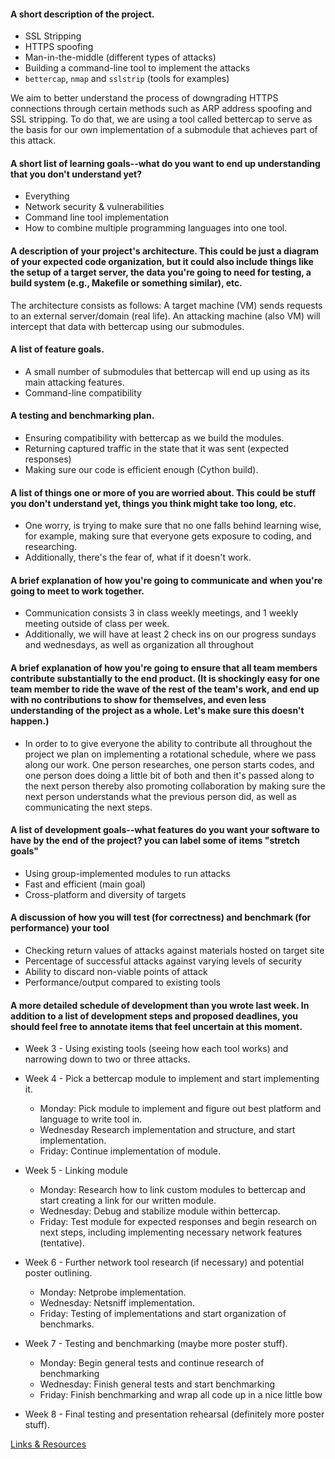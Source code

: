 
#### A short description of the project. 
- SSL Stripping
- HTTPS spoofing
- Man-in-the-middle (different types of attacks)
- Building a command-line tool to implement the attacks
- ```bettercap```, ```nmap``` and ```sslstrip``` (tools for examples)

We aim to better understand the process of downgrading HTTPS connections through certain methods such as ARP address spoofing and SSL stripping. To do that, we are using a tool called bettercap to serve as the basis for our own implementation of a submodule that achieves part of this attack.

#### A short list of learning goals--what do you want to end up understanding that you don't understand yet?
- Everything
- Network security & vulnerabilities
- Command line tool implementation
- How to combine multiple programming languages into one tool.

#### A description of your project's architecture. This could be just a diagram of your expected code organization, but it could also include things like the setup of a target server, the data you're going to need for testing, a build system (e.g., Makefile or something similar), etc.
The architecture consists as follows: A target machine (VM) sends requests to an external server/domain (real life). An attacking machine (also VM) will intercept that data with bettercap using our submodules.

#### A list of feature goals.
- A small number of submodules that bettercap will end up using as its main attacking features.
- Command-line compatibility

#### A testing and benchmarking plan.
- Ensuring compatibility with bettercap as we build the modules.
- Returning captured traffic in the state that it was sent (expected responses)
- Making sure our code is efficient enough (Cython build).

#### A list of things one or more of you are worried about. This could be stuff you don't understand yet, things you think might take too long, etc.
- One worry, is trying to make sure that no one falls behind learning wise, for example, making sure that everyone gets exposure to coding, and researching.
- Additionally, there's the fear of, what if it doesn't work.

#### A brief explanation of how you're going to communicate and when you're going to meet to work together.
- Communication consists 3 in class weekly meetings, and 1 weekly meeting outside of class per week.
- Additionally, we will have at least 2 check ins on our progress sundays and wednesdays, as well as organization all throughout

#### A brief explanation of how you're going to ensure that all team members contribute substantially to the end product. (It is shockingly easy for one team member to ride the wave of the rest of the team's work, and end up with no contributions to show for themselves, and even less understanding of the project as a whole. Let's make sure this doesn't happen.)
- In order to to give everyone the ability to contribute all throughout the project we plan on implementing a rotational schedule, where we pass along 
our work. One person researches, one person starts codes, and one person does doing a little bit of both and then it's passed along to the next person 
thereby also promoting collaboration by making sure the next person understands what the previous person did, as well as communicating the next steps.

#### A list of development goals--what features do you want your software to have by the end of the project? you can label some of items "stretch goals"
- Using group-implemented modules to run attacks
- Fast and efficient (main goal)
- Cross-platform and diversity of targets

#### A discussion of how you will test (for correctness) and benchmark (for performance) your tool
- Checking return values of attacks against materials hosted on target site
- Percentage of successful attacks against varying levels of security
- Ability to discard non-viable points of attack
- Performance/output compared to existing tools

#### A more detailed schedule of development than you wrote last week. In addition to a list of development steps and proposed deadlines, you should feel free to annotate items that feel uncertain at this moment.
- Week 3 - Using existing tools (seeing how each tool works) and narrowing down to two or three attacks.

- Week 4 - Pick a bettercap module to implement and start implementing it.
  - Monday: Pick module to implement and figure out best platform and language to write tool in.
  - Wednesday Research implementation and structure, and start implementation.
  - Friday: Continue implementation of module.

- Week 5 -  Linking module
  - Monday: Research how to link custom modules to bettercap and start creating a link for our written module.
  - Wednesday: Debug and stabilize module within bettercap.
  - Friday: Test module for expected responses and begin research on next steps, including implementing necessary network features (tentative).

- Week 6 - Further network tool research (if necessary) and potential poster outlining.
  - Monday: Netprobe implementation.
  - Wednesday: Netsniff implementation.
  - Friday: Testing of implementations and start organization of benchmarks.
  
- Week 7 - Testing and benchmarking (maybe more poster stuff).
  - Monday: Begin general tests and continue research of benchmarking
  - Wednesday: Finish general tests and start benchmarking
  - Friday: Finish benchmarking and wrap all code up in a nice little bow
   
- Week 8 - Final testing and presentation rehearsal (definitely more poster stuff).

[Links & Resources](/notes/resources.md)